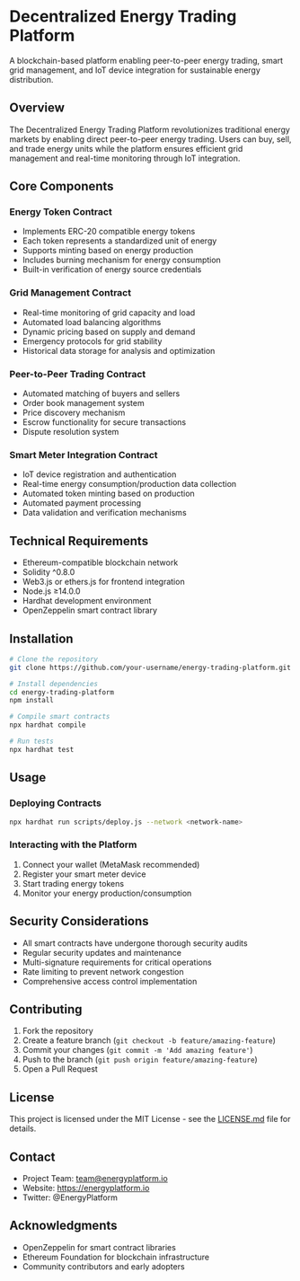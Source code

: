 # Decentralized Energy Trading Platform

A blockchain-based platform enabling peer-to-peer energy trading, smart grid management, and IoT device integration for sustainable energy distribution.

## Overview

The Decentralized Energy Trading Platform revolutionizes traditional energy markets by enabling direct peer-to-peer energy trading. Users can buy, sell, and trade energy units while the platform ensures efficient grid management and real-time monitoring through IoT integration.

## Core Components

### Energy Token Contract
- Implements ERC-20 compatible energy tokens
- Each token represents a standardized unit of energy
- Supports minting based on energy production
- Includes burning mechanism for energy consumption
- Built-in verification of energy source credentials

### Grid Management Contract
- Real-time monitoring of grid capacity and load
- Automated load balancing algorithms
- Dynamic pricing based on supply and demand
- Emergency protocols for grid stability
- Historical data storage for analysis and optimization

### Peer-to-Peer Trading Contract
- Automated matching of buyers and sellers
- Order book management system
- Price discovery mechanism
- Escrow functionality for secure transactions
- Dispute resolution system

### Smart Meter Integration Contract
- IoT device registration and authentication
- Real-time energy consumption/production data collection
- Automated token minting based on production
- Automated payment processing
- Data validation and verification mechanisms

## Technical Requirements

- Ethereum-compatible blockchain network
- Solidity ^0.8.0
- Web3.js or ethers.js for frontend integration
- Node.js ≥14.0.0
- Hardhat development environment
- OpenZeppelin smart contract library

## Installation

```bash
# Clone the repository
git clone https://github.com/your-username/energy-trading-platform.git

# Install dependencies
cd energy-trading-platform
npm install

# Compile smart contracts
npx hardhat compile

# Run tests
npx hardhat test
```

## Usage

### Deploying Contracts

```bash
npx hardhat run scripts/deploy.js --network <network-name>
```

### Interacting with the Platform

1. Connect your wallet (MetaMask recommended)
2. Register your smart meter device
3. Start trading energy tokens
4. Monitor your energy production/consumption

## Security Considerations

- All smart contracts have undergone thorough security audits
- Regular security updates and maintenance
- Multi-signature requirements for critical operations
- Rate limiting to prevent network congestion
- Comprehensive access control implementation

## Contributing

1. Fork the repository
2. Create a feature branch (`git checkout -b feature/amazing-feature`)
3. Commit your changes (`git commit -m 'Add amazing feature'`)
4. Push to the branch (`git push origin feature/amazing-feature`)
5. Open a Pull Request

## License

This project is licensed under the MIT License - see the [LICENSE.md](LICENSE.md) file for details.

## Contact

- Project Team: team@energyplatform.io
- Website: https://energyplatform.io
- Twitter: @EnergyPlatform

## Acknowledgments

- OpenZeppelin for smart contract libraries
- Ethereum Foundation for blockchain infrastructure
- Community contributors and early adopters
